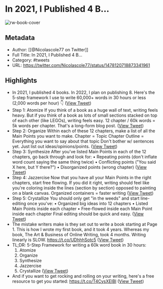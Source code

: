 # In 2021, I Published 4 B...

![rw-book-cover](https://pbs.twimg.com/profile_images/1441110928951443460/m27N-yt2.jpg)

## Metadata
- Author: [[@Nicolascole77 on Twitter]]
- Full Title: In 2021, I Published 4 B...
- Category: #tweets
- URL: https://twitter.com/Nicolascole77/status/1478120718873341961

## Highlights
- In 2021, I published 4 books.
  In 2022, I plan on publishing 8.
  Here's the 5-step framework I use to write 60,000+ words in 30 hours or less (2,000 words per hour) 👇 ([View Tweet](https://twitter.com/Nicolascole77/status/1478120718873341961))
- Step 1: Atomize
  If you think of a book as a huge wall of text, writing feels heavy.
  But if you think of a book as lots of small sections stacked on top of each other (like LEGOs), writing feels easy.
  12 chapter / 60k words = 5k words per chapter.
  That's a long-form blog post. ([View Tweet](https://twitter.com/Nicolascole77/status/1478120719825485826))
- Step 2: Organize
  Within each of these 12 chapters, make a list of all the Main Points you want to make.
  Chapter = Topic
  Chapter Outline = Everything you want to say about that topic
  Don't bother w/ sentences yet.
  Just list out ideas/opinions/points. ([View Tweet](https://twitter.com/Nicolascole77/status/1478120720651722757))
- Step 3: Synthesize
  After you've listed Main Points in each of the 12 chapters, go back through and look for:
  • Repeating points (don't inflate word count saying the same thing twice)
  • Conflicting points ("You said X here, but Y there?")
  • Disorganized points (wrong chapter) ([View Tweet](https://twitter.com/Nicolascole77/status/1478120721402548226))
- Step 4: Jazzercise
  Now that you have all your Main Points in the right chapters, start free flowing.
  If you did it right, writing should feel like you're coloring inside the lines (section by section) opposed to painting on a blank canvas.
  Organized containers = faster writing ([View Tweet](https://twitter.com/Nicolascole77/status/1478120722128064513))
- Step 5: Crystallize
  You should only get "in the weeds" and start line-editing once you've:
  • Organized big ideas into 12 chapters
  • Listed Main Points inside each chapter
  • Free-flowed inside each Main Point inside each chapter
  Final editing should be quick and easy. ([View Tweet](https://twitter.com/Nicolascole77/status/1478120722916651015))
- The mistake writers make is they set out to write a book starting at Page 1.
  This is how I wrote my first book, and it took 4 years.
  Whereas my book, The Art & Business of Online Writing, took 4 months. 
  Writing linearly is SLOW.
  https://t.co/UDhhhSotc5 ([View Tweet](https://twitter.com/Nicolascole77/status/1478120723772329991))
- TL;DR: 5-Step Framework for writing a 60k word book in 30 hours:
  1. Atomize
  2. Organize
  3. Synthesize
  4. Jazzercise
  5. Crystallize ([View Tweet](https://twitter.com/Nicolascole77/status/1478120724606984193))
- And if you want to get rocking and rolling on your writing, here's a free resource to get you started:
  https://t.co/T4CysXEIBl ([View Tweet](https://twitter.com/Nicolascole77/status/1478121233770180609))
